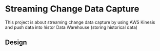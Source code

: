 # Streaming Change Data Capture
This project is about streaming change data capture by using AWS Kinesis and push data into histor Data Warehouse (storing historical data)
## Design


